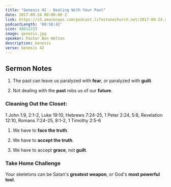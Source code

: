 ```yaml
---
title: "Genesis 42 - Dealing With Your Past"
date: 2017-09-24 00:00:00 Z
link: https://s3.amazonaws.com/podcast.lifestonechurch.net/2017-09-24.mp3
podcastLength: '00:50:42'
size: 48611233
image: genesis.jpg
speaker: Pastor Ben Helton
description: Genesis
verse: Genesis 42
---
```


## Sermon Notes

1. The past can leave us paralyzed with **fear**, or paralyzed with **guilt**.

2. Not dealing with the **past** robs us of our **future**.

### Cleaning Out the Closet:

1 John 1:9, 2:1-2, Luke 19:10, Hebrews 7:24-25, 1 Peter 2:24, 5:8, Revelation 12:10, Romans 7:24-25, 8:1-2, 1 Timothy 2:5-6

1. We have to **face the truth**.

1. We have to **accept the truth**.

1. We have to accept **grace**, not **guilt**.

### Take Home Challenge

Your skeletons can be Satan's **greatest weapon**, or God's **most powerful tool**.
